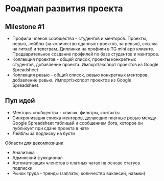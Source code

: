 # Роадмап развития проекта

## Milestone #1

- Профили членов сообщества - студентов и менторов. Проекты, ревью, лейблы (за количество сданных проектов, за ревью), ссылка на гитхаб и телеграм. Диплинки на профили в TG mini app клиенте. Предварительное создание профилей по базе студентов и менторов.
- Коллекция проектов - общий список, проекты конкретных студентов, добавление проекта. Импорт/экспорт проектов из Google Spreadsheet.
- Коллекция ревью - общий список, ревью конкретных менторов, добавление ревью. Импорт/экспорт проектов из Google Spreadsheet.

## Пул идей

- Менторы сообщества - список, фильтры, контакты
- Синхронизация списка менторов, делающих платные ревью между Google Spreadsheet таблицей и сообщением бота, которое он публикует при сдаче проекта в чате
- Лейблы за подписку на бусти

Области для декомпозиции:
- Аналитика
- Админский функционал
- Автоматизация членства в платных чатах на основе статуса подписки
- Рынок труда - тренды (заплаты, количество вакансий, навыки)
